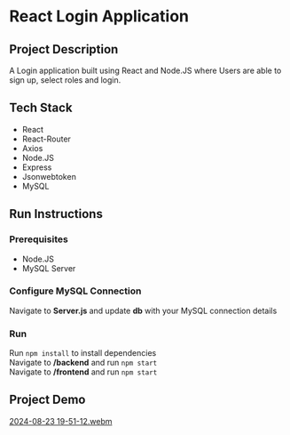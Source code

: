 # React Login Application

## Project Description

A Login application built using React and Node.JS where Users are able to sign up, select roles and login.

## Tech Stack

- React
- React-Router
- Axios
- Node.JS
- Express
- Jsonwebtoken
- MySQL

## Run Instructions

### Prerequisites

- Node.JS
- MySQL Server

### Configure MySQL Connection

Navigate to **Server.js** and update **db** with your MySQL connection details

### Run

Run `npm install` to install dependencies  
Navigate to **/backend** and run `npm start`  
Navigate to **/frontend** and run `npm start`

## Project Demo

[2024-08-23 19-51-12.webm](https://github.com/user-attachments/assets/a787d0a1-a559-40df-85ea-1ad6641a18d6)

